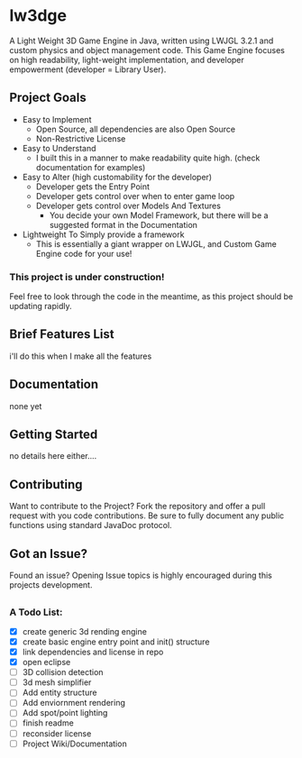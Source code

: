 # lw3dge
A Light Weight 3D Game Engine in Java, written using LWJGL 3.2.1 and custom physics and object management code.
This Game Engine focuses on high readability, light-weight implementation, and developer empowerment (developer = Library User).

## Project Goals
  - Easy to Implement
    - Open Source, all dependencies are also Open Source
    - Non-Restrictive License
  - Easy to Understand
    - I built this in a manner to make readability quite high.  (check documentation for examples)
  - Easy to Alter (high customability for the developer)
    - Developer gets the Entry Point
    - Developer gets control over when to enter game loop
    - Developer gets control over Models And Textures
      - You decide your own Model Framework, but there will be a suggested format in the Documentation
  - Lightweight To Simply provide a framework
      - This is essentially a giant wrapper on LWJGL, and Custom Game Engine code for your use!
### This project is under construction!
Feel free to look through the code in the meantime, as this project should be updating rapidly.
## Brief Features List
i'll do this when I make all the features
## Documentation
none yet
## Getting Started
no details here either....
## Contributing
Want to contribute to the Project?  Fork the repository and offer a pull request with you code contributions.  Be sure to fully document any public functions using standard JavaDoc protocol.
## Got an Issue?
Found an issue?  Opening Issue topics is highly encouraged during this projects development.
##
### A Todo List:
  - [x] create generic 3d rending engine
  - [x] create basic engine entry point and init() structure
  - [x] link dependencies and license in repo
  - [x] open eclipse
  - [ ] 3D collision detection
  - [ ] 3d mesh simplifier
  - [ ] Add entity structure
  - [ ] Add enviornment rendering
  - [ ] Add spot/point lighting
  - [ ] finish readme
  - [ ] reconsider license
  - [ ] Project Wiki/Documentation
